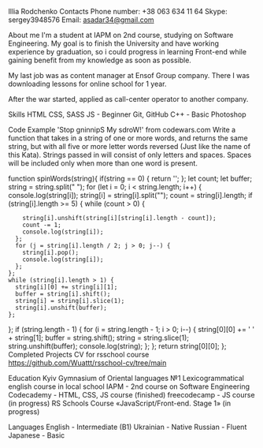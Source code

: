Illia Rodchenko
Contacts
Phone number: +38 063 634 11 64
Skype: sergey3948576
Email: asadar34@gmail.com

About me
I'm a student at IAPM on 2nd course, studying on Software Engineering. My goal is to finish the University and have working experience by graduation, so i could progress in learning Front-end while gaining benefit from my knowledge as soon as possible.

My last job was as content manager at Ensof Group company. There I was downloading lessons for online school for 1 year.

After the war started, applied as call-center operator to another company.

Skills
HTML
CSS, SASS
JS - Beginner
Git, GitHub
C++ - Basic
Photoshop

Code Example
'Stop gninnipS My sdroW!' from codewars.com
Write a function that takes in a string of one or more words, and returns the same string, but with all five or more letter words reversed (Just like the name of this Kata). Strings passed in will consist of only letters and spaces. Spaces will be included only when more than one word is present.

function spinWords(string){
  if(string == 0) {
    return '';
  };
  let count;
  let buffer;
  string = string.split(" ");
  for (let i = 0; i < string.length; i++) {
    console.log(string[i]);
    string[i] = string[i].split("");
    count = string[i].length;
    if (string[i].length >= 5) {
      while (count > 0) {

        string[i].unshift(string[i][string[i].length - count]);
        count -= 1;
        console.log(string[i]);
      };
      for (j = string[i].length / 2; j > 0; j--) {
        string[i].pop();
        console.log(string[i]);
      };
    };
    while (string[i].length > 1) {
      string[i][0] += string[i][1];
      buffer = string[i].shift();
      string[i] = string[i].slice(1);
      string[i].unshift(buffer);
    };
  };
  if (string.length - 1) {
    for (i = string.length - 1; i > 0; i--) {
        string[0][0] += ' ' + string[1];
        buffer = string.shift();
        string = string.slice(1);
        string.unshift(buffer);
        console.log(string);
      };
    };
  return string[0][0];
};
Completed Projects
CV for rsschool course https://github.com/Wuattt/rsschool-cv/tree/main

Education
Kyiv Gymnasium of Oriental languages №1
Lexicogrammatical english course in local school
IAPM - 2nd course on Software Engineering
Codecademy - HTML, CSS, JS course (finished)
freecodecamp - JS course (in progress)
RS Schools Course «JavaScript/Front-end. Stage 1» (in progress)

Languages
English - Intermediate (B1)
Ukrainian - Native
Russian - Fluent
Japanese - Basic
